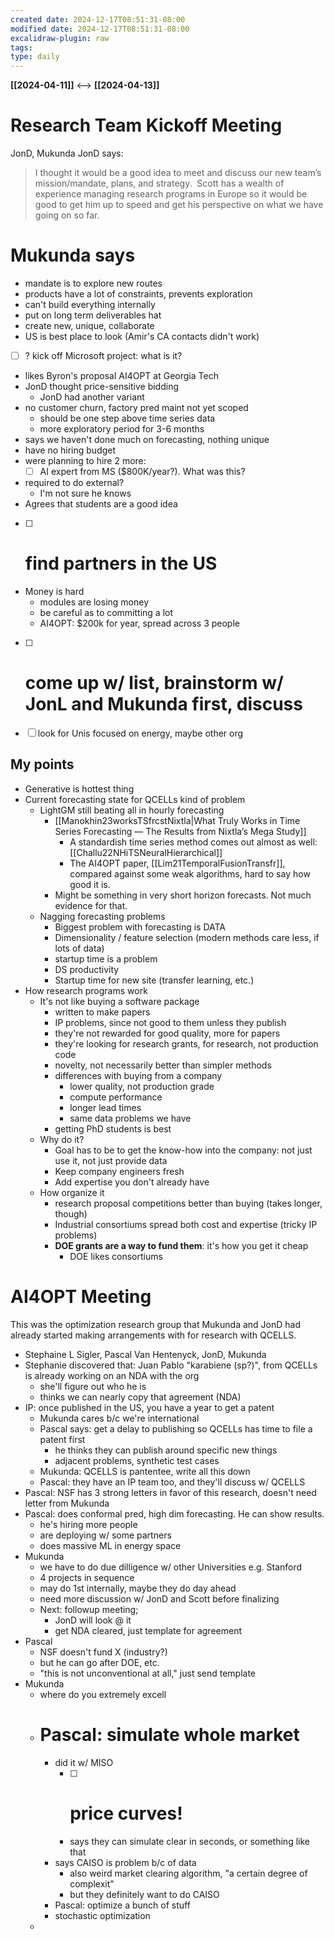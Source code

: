 ```yaml
---
created date: 2024-12-17T08:51:31-08:00
modified date: 2024-12-17T08:51:31-08:00
excalidraw-plugin: raw
tags: 
type: daily
---
```

**[[2024-04-11]]**  <-->  **[[2024-04-13]]**


# Research Team Kickoff Meeting
JonD, Mukunda
JonD says:
> I thought it would be a good idea to meet and discuss our new team’s mission/mandate, plans, and strategy.  Scott has a wealth of experience managing research programs in Europe so it would be good to get him up to speed and get his perspective on what we have going on so far.
# Mukunda says
- mandate is to explore new routes
- products have a lot of constraints, prevents exploration
- can't build everything internally
- put on long term deliverables hat
- create new, unique, collaborate
- US is best place to look (Amir's CA contacts didn't work)
- [ ] ? kick off Microsoft project: what is it?
- likes Byron's proposal AI4OPT at Georgia Tech
- JonD thought price-sensitive bidding
	- JonD had another variant
- no customer churn, factory pred maint not yet scoped
	- should be one step above time series data
	- more exploratory period for 3-6 months
- says we haven't done much on forecasting, nothing unique
- have no hiring budget
- were planning to hire 2 more: 
	- [ ] AI expert from MS ($800K/year?).  What was this?
- required to do external?
	- I'm not sure he knows
- Agrees that students are a good idea
- [ ] # find partners in the US
- Money is hard
	- modules are losing money
	- be careful as to committing a lot
	- AI4OPT: $200k for year, spread across 3 people
- [ ] # come up w/ list, brainstorm w/ JonL and Mukunda first, discuss
- [ ] look for Unis focused on energy, maybe other org
## My points

- Generative is hottest thing
- Current forecasting state for QCELLs kind of problem
	- LightGM still beating all in hourly forecasting
		- [[Manokhin23worksTSfrcstNixtla|What Truly Works in Time Series Forecasting — The Results from Nixtla’s Mega Study]]
			- A standardish time series method comes out almost as well: [[Challu22NHiTSNeuralHierarchical]]
			- The AI4OPT paper, [[Lim21TemporalFusionTransfr]], compared against some weak algorithms, hard to say how good it is.
		- Might be something in very short horizon forecasts.  Not much evidence for that.
	- Nagging forecasting problems
		- Biggest problem with forecasting is DATA
		- Dimensionality / feature selection (modern methods care less, if lots of data)
		- startup time is a problem
		- DS productivity
		- Startup time for new site (transfer learning, etc.)
- How research programs work
	- It's not like buying a software package
		- written to make papers
		- IP problems, since not good to them unless they publish
		- they're not rewarded for good quality, more for papers
		- they're looking for research grants, for research, not production code
		- novelty, not necessarily better than simpler methods
		- differences with buying from a company
			- lower quality, not production grade
			- compute performance
			- longer lead times
			- same data problems we have
		- getting PhD students is best
	- Why do it?
		- Goal has to be to get the know-how into the company: not just use it, not just provide data
		- Keep company engineers fresh
		- Add expertise you don't already have
	- How organize it
		- research proposal competitions better than buying (takes longer, though)
		- Industrial consortiums spread both cost and expertise (tricky IP problems) 
		- **DOE grants are a way to fund them**: it's how you get it cheap
			- DOE likes consortiums
# AI4OPT Meeting
This was the optimization research group that Mukunda and JonD had already started making arrangements with for research with QCELLS.
- Stephaine L Sigler, Pascal Van Hentenyck, JonD, Mukunda
- Stephanie discovered that: Juan Pablo "karabiene (sp?)", from QCELLs is already working on an NDA with the org
	- she'll figure out who he is
	- thinks we can nearly copy that agreement (NDA)
- IP: once published in the US, you have a year to get a patent
	- Mukunda cares b/c we're international
	- Pascal says: get a delay to publishing so QCELLs has time to file a patent first
		- he thinks they can publish around specific new things
		- adjacent problems, synthetic test cases
	- Mukunda: QCELLS is pantentee, write all this down
	- Pascal: they have an IP team too, and they'll discuss w/ QCELLS
- Pascal: NSF has 3 strong letters in favor of this research, doesn't need letter from Mukunda
- Pascal: does conformal pred, high dim forecasting.  He can show results.
	- he's hiring more people
	- are deploying w/ some partners
	- does massive ML in energy space
- Mukunda
	- we have to do due dilligence w/ other Universities e.g. Stanford
	- 4 projects in sequence
	- may do 1st internally, maybe they do day ahead
	- need more discussion w/ JonD and Scott before finalizing
	- Next: followup meeting; 
		- JonD will look @ it
		- get NDA cleared, just template for agreement
- Pascal
	- NSF doesn't fund X (industry?)
	- but he can go after DOE, etc.
	- "this is not unconventional at all," just send template
- Mukunda
	- where do you extremely excell
	- # Pascal: simulate whole market
		- did it w/ MISO
			- [ ] # price curves!
			- says they can simulate clear in seconds, or something like that
		- says CAISO is problem b/c of data
			- also weird market clearing algorithm, "a certain degree of complexit"
			- but they definitely want to do CAISO
		- Pascal: optimize a bunch of stuff
		- stochastic optimization
	- 